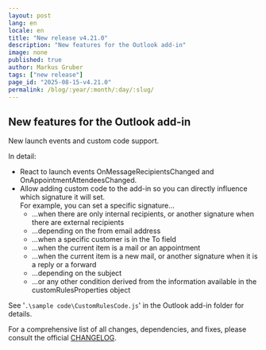 ```yaml
---
layout: post
lang: en
locale: en
title: "New release v4.21.0"
description: "New features for the Outlook add-in"
image: none
published: true
author: Markus Gruber
tags: ["new release"]
page_id: "2025-08-15-v4.21.0"
permalink: /blog/:year/:month/:day/:slug/
---
```

## New features for the Outlook add-in
New launch events and custom code support.

In detail:
- React to launch events OnMessageRecipientsChanged and OnAppointmentAttendeesChanged.
- Allow adding custom code to the add-in so you can directly influence which signature it will set.  
  For example, you can set a specific signature…
    - …when there are only internal recipients, or another signature when there are external recipients
    - …depending on the from email address
    - …when a specific customer is in the To field
    - …when the current item is a mail or an appointment
    - …when the current item is a new mail, or another signature when it is a reply or a forward
    - …depending on the subject
    - …or any other condition derived from the information available in the customRulesProperties object  

See '`.\sample code\CustomRulesCode.js`' in the Outlook add-in folder for details.

For a comprehensive list of all changes, dependencies, and fixes, please consult the official [CHANGELOG](https://github.com/Set-OutlookSignatures/Set-OutlookSignatures/blob/main/docs/CHANGELOG.md).